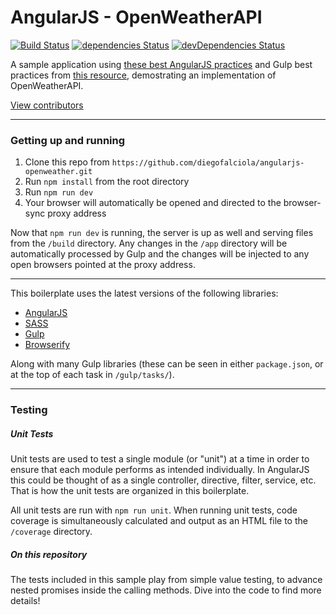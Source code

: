 AngularJS - OpenWeatherAPI
=====================================
[![Build Status](https://travis-ci.org/diegofalciola/angularjs-openweather.svg?branch=master)](https://travis-ci.org/diegofalciola/angularjs-openweather) [![dependencies Status](https://david-dm.org/diegofalciola/angularjs-openweather/status.svg)](https://david-dm.org/diegofalciola/angularjs-openweather) [![devDependencies Status](https://david-dm.org/diegofalciola/angularjs-openweather/dev-status.svg)](https://david-dm.org/diegofalciola/angularjs-openweather?type=dev) 

A sample application using [these best AngularJS practices](https://github.com/toddmotto/angularjs-styleguide)  and Gulp best practices from [this resource](https://github.com/greypants/gulp-starter), demostrating an implementation of OpenWeatherAPI.

[View contributors](https://github.com/diegofalciola/angularjs-openweather/graphs/contributors)

---

### Getting up and running

1. Clone this repo from `https://github.com/diegofalciola/angularjs-openweather.git`
2. Run `npm install` from the root directory
3. Run `npm run dev`
4. Your browser will automatically be opened and directed to the browser-sync proxy address

Now that `npm run dev` is running, the server is up as well and serving files from the `/build` directory. Any changes in the `/app` directory will be automatically processed by Gulp and the changes will be injected to any open browsers pointed at the proxy address.

---

This boilerplate uses the latest versions of the following libraries:

- [AngularJS](http://angularjs.org/)
- [SASS](http://sass-lang.com/)
- [Gulp](http://gulpjs.com/)
- [Browserify](http://browserify.org/)

Along with many Gulp libraries (these can be seen in either `package.json`, or at the top of each task in `/gulp/tasks/`).

---

### Testing

##### Unit Tests

Unit tests are used to test a single module (or "unit") at a time in order to ensure that each module performs as intended individually. In AngularJS this could be thought of as a single controller, directive, filter, service, etc. That is how the unit tests are organized in this boilerplate.

All unit tests are run with `npm run unit`. When running unit tests, code coverage is simultaneously calculated and output as an HTML file to the `/coverage` directory.

##### On this repository

The tests included in this sample play from simple value testing, to advance nested promises inside the calling methods. Dive into the code to find more details! 
